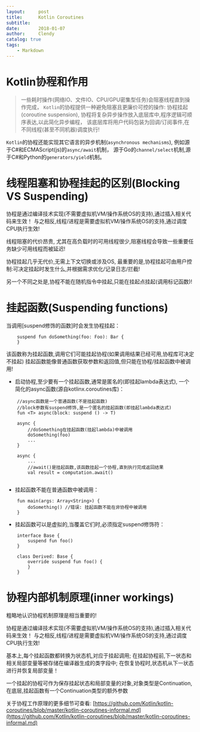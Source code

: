 ```yaml
---
layout:     post
title:      Kotlin Coroutines
subtitle:   
date:       2018-01-07
author:     Clendy
catalog: true
tags:
    - Markdown
---
```

<!-- MarkdownTOC -->

<!-- /MarkdownTOC -->

# Kotlin协程和作用

>一些耗时操作(网络IO、文件IO、CPU/GPU密集型任务)会阻塞线程直到操作完成，
`Kotlin`的协程提供一种避免阻塞且更廉价可控的操作: 协程挂起(coroutine suspension),
协程将复杂异步操作放入底层库中,程序逻辑可顺序表达,以此简化异步编程，
该底层库将用户代码包装为回调/订阅事件,在不同线程(甚至不同机器)调度执行!

`Kotlin`的协程还能实现其它语言的异步机制(`asynchronous mechanisms`),
例如源于C#和ECMAScript(js)的`async/await`机制，
源于Go的`channel/select`机制,源于C#和Python的`generators/yield`机制。


# 线程阻塞和协程挂起的区别(Blocking VS Suspending)
协程是通过编译技术实现(不需要虚拟机VM/操作系统OS的支持),通过插入相关代码来生效！
与之相反,线程/进程是需要虚拟机VM/操作系统OS的支持,通过调度CPU执行生效!

线程阻塞的代价昂贵,
尤其在高负载时的可用线程很少,阻塞线程会导致一些重要任务缺少可用线程而被延迟!

协程挂起几乎无代价,无需上下文切换或涉及OS,
最重要的是,协程挂起可由用户控制:可决定挂起时发生什么,并根据需求优化/记录日志/拦截!

另一个不同之处是,协程不能在随机指令中挂起,只能在挂起点挂起(调用标记函数)!

# 挂起函数(Suspending functions)
当调用[suspend修饰的函数]时会发生协程挂起：
```
    suspend fun doSomething(foo: Foo): Bar {           
    }        
```
该函数称为挂起函数,调用它们可能挂起协程(如果调用结果已经可用,协程库可决定不挂起)
挂起函数能像普通函数获取参数和返回值,但只能在协程/挂起函数中被调用!

* 启动协程,至少要有一个挂起函数,通常是匿名的(即挂起lambda表达式),
一个简化的async函数(源自kotlinx.coroutines库)：
```
    //async函数是一个普通函数(不是挂起函数)
    //block参数有suspend修饰,是一个匿名的挂起函数(即挂起lambda表达式)
    fun <T> async(block: suspend () -> T)

    async {
        //doSomething在挂起函数(挂起lambda)中被调用
        doSomething(foo)
        ...
    }

    async {
        ...
        //await()是挂起函数,该函数挂起一个协程,直到执行完成返回结果
        val result = computation.await()
        
```
* 挂起函数不能在普通函数中被调用：
```
    fun main(args: Array<String>) {
        doSomething() //错误: 挂起函数不能在非协程中被调用
    }
```
* 挂起函数可以是虚拟的,当覆盖它们时,必须指定suspend修饰符：
```
    interface Base {
        suspend fun foo()
    }

    class Derived: Base {
        override suspend fun foo() {                
        }
    }
```

# 协程内部机制原理(inner workings)
粗略地认识协程机制原理是相当重要的! 

协程是通过编译技术实现(不需要虚拟机VM/操作系统OS的支持),通过插入相关代码来生效！
与之相反,线程/进程是需要虚拟机VM/操作系统OS的支持,通过调度CPU执行生效!

基本上,每个挂起函数都转换为状态机,对应于挂起调用;
在挂起协程前,下一状态和相关局部变量等被存储在编译器生成的类字段中;
在恢复协程时,状态机从下一状态进行并恢复局部变量！

一个挂起的协程可作为保存挂起状态和局部变量的对象,对象类型是Continuation,
在底层,挂起函数有一个Continuation类型的额外参数

关于协程工作原理的更多细节可查看:
[https://github.com/Kotlin/kotlin-coroutines/blob/master/kotlin-coroutines-informal.md](https://github.com/Kotlin/kotlin-coroutines/blob/master/kotlin-coroutines-informal.md)


